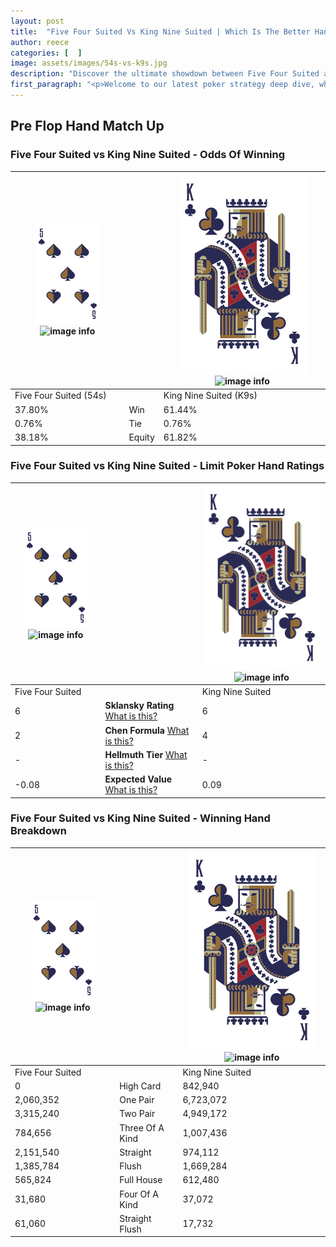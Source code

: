 ```yaml
---
layout: post
title:  "Five Four Suited Vs King Nine Suited | Which Is The Better Hand In Poker? A Complete Guide"
author: reece
categories: [  ]
image: assets/images/54s-vs-k9s.jpg
description: "Discover the ultimate showdown between Five Four Suited and King Nine Suited in poker! Uncover the odds, strategies, and scenarios where one hand triumphs over the other. Get ready to up your poker game with this thrilling analysis."
first_paragraph: "<p>Welcome to our latest poker strategy deep dive, where we're pitting two distinct hands against each other in a high-stakes showdown: Five Four Suited vs King Nine Suited.</p><p>In the dynamic world of poker, every decision counts, and knowing which hand holds the upper hand is key to your success at the table.</p><p>In this article, we'll dissect these two hands, explore the scenarios where one dominates the other, and equip you with the knowledge to make strategic choices that can tip the odds in your favor.</p><p>Get ready to unravel the intriguing dynamics of these poker hands and elevate your game to new heights.</p>"
---
```




[comment]: # (sp0)

## Pre Flop Hand Match Up

<div class="table hand-ratings" markdown="1"> 



### Five Four Suited vs King Nine Suited - Odds Of Winning


    
| ![image info](assets/images/hand1/5.png) ![image info](assets/images/hand1/4s.png) |  | ![image info](assets/images/hand2/K.png) ![image info](assets/images/hand2/9s.png) |
| -------- | -------- | -------- |
| Five Four Suited (54s) |  | King Nine Suited (K9s) |
| 37.80% | Win | 61.44% |
| 0.76% | Tie | 0.76% |
| 38.18% | Equity | 61.82% |




[comment]: # (sp1)



### Five Four Suited vs King Nine Suited - Limit Poker Hand Ratings


    
| ![image info](assets/images/hand1/5.png) ![image info](assets/images/hand1/4s.png) |  | ![image info](assets/images/hand2/K.png) ![image info](assets/images/hand2/9s.png) |
| -------- | -------- | -------- |
| Five Four Suited |  | King Nine Suited |
| 6 | **Sklansky Rating** [What is this?](/sklansky-rating-explained) | 6 |
| 2 | **Chen Formula** [What is this?](/chen-formula-explained) | 4 |
| - | **Hellmuth Tier** [What is this?](/Hellmuth-tier-explained) | - |
| -0.08 | **Expected Value** [What is this?](/expected-value-explained) | 0.09 |




[comment]: # (sp2)



### Five Four Suited vs King Nine Suited - Winning Hand Breakdown


    
| ![image info](assets/images/hand1/5.png) ![image info](assets/images/hand1/4s.png) |  | ![image info](assets/images/hand2/K.png) ![image info](assets/images/hand2/9s.png) |
| -------- | -------- | -------- |
| Five Four Suited |  | King Nine Suited |
| 0 | High Card | 842,940 |
| 2,060,352 | One Pair | 6,723,072 |
| 3,315,240 | Two Pair | 4,949,172 |
| 784,656 | Three Of A Kind | 1,007,436 |
| 2,151,540 | Straight | 974,112 |
| 1,385,784 | Flush | 1,669,284 |
| 565,824 | Full House | 612,480 |
| 31,680 | Four Of A Kind | 37,072 |
| 61,060 | Straight Flush | 17,732 |




[comment]: # (sp3)



</div>

[comment]: # (sp4)



[comment]: # (sp5)

